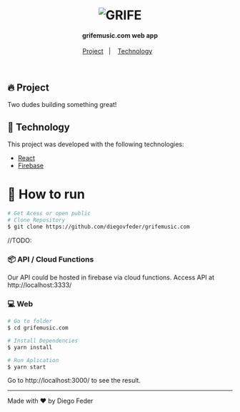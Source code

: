 <h1 align="center">
    <img alt="GRIFE" title="GRIFE" />
</h1>

<h4 align="center">
  grifemusic.com web app
</h4>


<p align="center">
    <a href="#-Project">Project</a>&nbsp;&nbsp;&nbsp;|&nbsp;&nbsp;&nbsp;
    <a href="#rocket-Technology">Technology</a>&nbsp;&nbsp;&nbsp;
</p>

<br>

## 🔥 Project

Two dudes building something great!

## :rocket: Technology

This project was developed with the following technologies:

- [React](https://reactjs.org)
- [Firebase](https://firebase.google.com/)

# :construction_worker: How to run

```bash
# Get Acess or open public
# Clone Repository
$ git clone https://github.com/diegovfeder/grifemusic.com
```


//TODO:
### 📦 API / Cloud Functions
Our API could be hosted in firebase via cloud functions.
Access API at http://localhost:3333/


### 💻 Web 

```bash
# Go to folder
$ cd grifemusic.com

# Install Dependencies
$ yarn install

# Run Aplication
$ yarn start
```
Go to http://localhost:3000/ to see the result.


---
Made with ❤️ by Diego Feder
